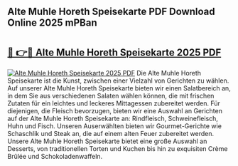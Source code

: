 ## Alte Muhle Horeth Speisekarte PDF Download Online 2025 mPBan

# <h2><a href="http://gc5yssu.nevu.top/?p=Alte+Muhle+Horeth+Speisekarte">🔗 👉🔴 Alte Muhle Horeth Speisekarte 2025 PDF</a></h2>

[![Alte Muhle Horeth Speisekarte 2025 PDF](https://i.imgur.com/dBaPXMq.png)](http://gc5yssu.nevu.top/?p=Alte+Muhle+Horeth+Speisekarte)
Die Alte Muhle Horeth Speisekarte ist die Kunst, zwischen einer Vielzahl von Gerichten zu wählen. Auf unserer Alte Muhle Horeth Speisekarte bieten wir einen Salatbereich an, in dem Sie aus verschiedenen Salaten wählen können, die mit frischen Zutaten für ein leichtes und leckeres Mittagessen zubereitet werden. Für diejenigen, die Fleisch bevorzugen, bieten wir eine Auswahl an Gerichten auf der Alte Muhle Horeth Speisekarte an: Rindfleisch, Schweinefleisch, Huhn und Fisch. Unseren Auserwählten bieten wir Gourmet-Gerichte wie Schaschlik und Steak an, die auf einem alten Feuer zubereitet werden. Unsere Alte Muhle Horeth Speisekarte bietet eine große Auswahl an Desserts, von traditionellen Torten und Kuchen bis hin zu exquisiten Crème Brûlée und Schokoladenwaffeln.
